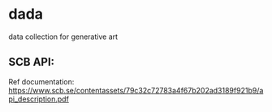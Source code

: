 # dada
data collection for generative art

## SCB API:

Ref documentation: https://www.scb.se/contentassets/79c32c72783a4f67b202ad3189f921b9/api_description.pdf
